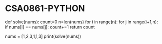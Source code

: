 # CSA0861-PYTHON
def solve(nums):
   count=0
   n=len(nums)
   for i in range(n):
      for j in range(i+1,n):
         if nums[i] == nums[j]:
            count+=1
   return count

nums = [1,2,3,1,1,3]
print(solve(nums))
